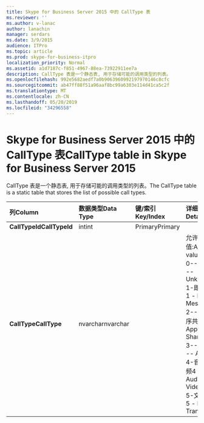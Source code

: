 ```yaml
---
title: Skype for Business Server 2015 中的 CallType 表
ms.reviewer: ''
ms.author: v-lanac
author: lanachin
manager: serdars
ms.date: 3/9/2015
audience: ITPro
ms.topic: article
ms.prod: skype-for-business-itpro
localization_priority: Normal
ms.assetid: a1d7187c-f851-4967-88ea-73922911ee7a
description: CallType 表是一个静态表, 用于存储可能的调用类型的列表。
ms.openlocfilehash: 992e5682aedf7a0b9063960992197970146c8cfc
ms.sourcegitcommit: ab47ff88f51a96aaf8bc99a6303e114d41ca5c2f
ms.translationtype: MT
ms.contentlocale: zh-CN
ms.lasthandoff: 05/20/2019
ms.locfileid: "34296558"
---
```

# <a name="calltype-table-in-skype-for-business-server-2015"></a><span data-ttu-id="db896-103">Skype for Business Server 2015 中的 CallType 表</span><span class="sxs-lookup"><span data-stu-id="db896-103">CallType table in Skype for Business Server 2015</span></span>
 
<span data-ttu-id="db896-104">CallType 表是一个静态表, 用于存储可能的调用类型的列表。</span><span class="sxs-lookup"><span data-stu-id="db896-104">The CallType table is a static table that stores the list of possible call types.</span></span>
  
|<span data-ttu-id="db896-105">**列**</span><span class="sxs-lookup"><span data-stu-id="db896-105">**Column**</span></span>|<span data-ttu-id="db896-106">**数据类型**</span><span class="sxs-lookup"><span data-stu-id="db896-106">**Data Type**</span></span>|<span data-ttu-id="db896-107">**键/索引**</span><span class="sxs-lookup"><span data-stu-id="db896-107">**Key/Index**</span></span>|<span data-ttu-id="db896-108">**详细信息**</span><span class="sxs-lookup"><span data-stu-id="db896-108">**Details**</span></span>|
|:-----|:-----|:-----|:-----|
|<span data-ttu-id="db896-109">**CallTypeId**</span><span class="sxs-lookup"><span data-stu-id="db896-109">**CallTypeId**</span></span> <br/> |<span data-ttu-id="db896-110">int</span><span class="sxs-lookup"><span data-stu-id="db896-110">int</span></span>  <br/> |<span data-ttu-id="db896-111">Primary</span><span class="sxs-lookup"><span data-stu-id="db896-111">Primary</span></span>  <br/> ||
|<span data-ttu-id="db896-112">**CallType**</span><span class="sxs-lookup"><span data-stu-id="db896-112">**CallType**</span></span> <br/> |<span data-ttu-id="db896-113">nvarchar</span><span class="sxs-lookup"><span data-stu-id="db896-113">nvarchar</span></span>  <br/> || <span data-ttu-id="db896-114">允许的值:</span><span class="sxs-lookup"><span data-stu-id="db896-114">Allowed values:</span></span> <br/>  <span data-ttu-id="db896-115">0--未知</span><span class="sxs-lookup"><span data-stu-id="db896-115">0 -- Unknown</span></span> <br/>  <span data-ttu-id="db896-116">1-即时消息</span><span class="sxs-lookup"><span data-stu-id="db896-116">1 - Instant Messaging</span></span> <br/>  <span data-ttu-id="db896-117">2--应用程序共享</span><span class="sxs-lookup"><span data-stu-id="db896-117">2 -- Application Sharing</span></span> <br/>  <span data-ttu-id="db896-118">3--音频</span><span class="sxs-lookup"><span data-stu-id="db896-118">3 -- Audio</span></span> <br/>  <span data-ttu-id="db896-119">4-音频和视频</span><span class="sxs-lookup"><span data-stu-id="db896-119">4 - Audio and Video</span></span> <br/>  <span data-ttu-id="db896-120">5-文件传输</span><span class="sxs-lookup"><span data-stu-id="db896-120">5 - File Transfer</span></span> <br/> |
   

